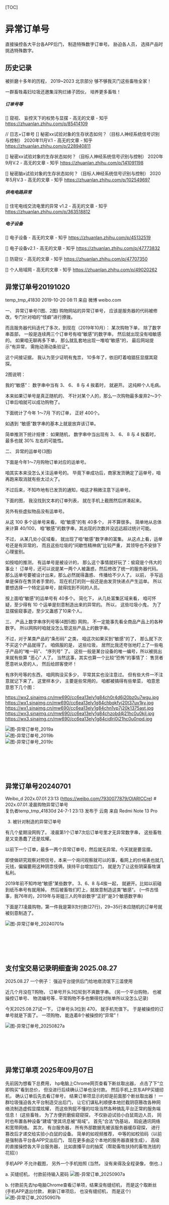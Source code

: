 [TOC]

# 异常订单号 
  直接操控各大平台各APP后门， 制造特殊数字订单号。 
  胁迫各人员， 选择产品时挑选特殊数字。 


## 历史记录 
被折磨十多年的历程， 2019~2023 北京部分 
够不够我灭门这些畜牲全家！ 

一群畜牲毒妇垃圾还邀集淫狗烂婊子团伙， 培养更多畜牲！ 


##### 订单号等 

[] 窥视、 妄控天下的权势与显摆 - 高无的文章 - 知乎     https://zhuanlan.zhihu.com/p/85414109 


// 日志+订单号 
[] <add>秘密xx试验对象的生存状态如何？（目标人神经系统信号识别与控制） 2020年11月V.1 - 高无的文章 - 知乎     https://zhuanlan.zhihu.com/p/228940811 

[] 秘密xx试验对象的生存状态如何？（目标人神经系统信号识别与控制） 2020年9月V.2 - 高无的文章 - 知乎     https://zhuanlan.zhihu.com/p/141091198 

[] 秘密脑x试验对象的生存状态如何？（目标人神经系统信号识别与控制） 2020年5月V.3 - 高无的文章 - 知乎     https://zhuanlan.zhihu.com/p/102549697



##### 供电电路异常 
[] 住宅电线交流电里的异常 v1.2 - 高无的文章 - 知乎     https://zhuanlan.zhihu.com/p/363518812 


##### 电子设备 
[] 电子设备 - 高无的文章 - 知乎     https://zhuanlan.zhihu.com/p/45132519 

[] 电子设备v2.1 - 高无的文章 - 知乎     https://zhuanlan.zhihu.com/p/47773832 

[] 防窥仪 - 高无的文章 - 知乎     https://zhuanlan.zhihu.com/p/47707350 

[] 个人局域网 - 高无的文章 - 知乎     https://zhuanlan.zhihu.com/p/49020262 










## 异常订单号20191020 
temp_tmp_41830
2019-10-20 08:11 来自 微博 weibo.com

一、 异常订单号(1图、2图)
购物网站的异常订单号， 应该是服务器的代码被修改，专门针对咱的“怪癖”进行撩拨。

而且服务器代码迭代了多次，到现在（2019年10月）： 某次购物下单， 除了数字串首部， 一般是连续两三个订单号有咱“敏感”的数字串， 然后就出现没有咱敏感的。 如果咱无聊再多下单， 那么就乱套地出现一堆咱“敏感”的， 最后网站提示“有异常， 需拖动滑动条验证”。

这个间接证据， 我认为至少证明有鬼祟， 10多年了，依旧盯着咱猖狂显摆其窥探。

2图说明：

我的“敏感”： 数字串中当有 3、 6、 8 与 4 挨着时， 就避开。 这纯粹个人毛病。

本来如果订单号是真正随机的、 不针对某个人的，那么一次购物最多废弃2～3个订单后咱就可以成功购物了。

下面统计了今年 1～7月 下的订单， 正好 400个。

如遇到 “敏感”数字串的基本上就是放弃该订单。

简单推测下统计规律： 如果随机， 数字串中当出现有 3、 6、 8 与 4 挨着时， 最多也就 30% 左右的可能性。 

二、 异常的运单号(3图)

下面是今年1～7月购物订单对应的运单号。

咱其实本来没怎么关注运单号的。 毕竟下单成功后，商家发货确定了运单号，咱再跑来取消就有些太过火了。

不过后来，不知咋地有已发货的通知，咱这才稍微注意下运单号。

下面的图， 我没找到文本的订单列表， 就在手机上截图然后拼凑起来。

另外有些虚拟物品没有运单号。

从这 100 多个运单号来看， 咱“敏感”的有 40多个， 并不算很多。
简单地从总体来计算 40/100， 咱“敏感”的数字串，其出现的次数并没远远超过统计可能。

不过， 从某几处小区域看， 就出现了咱“敏感”数字串的富集。 从这点上看，运单号还是有异常的， 而且这些垃圾的“间歇性精神病”比较严重， 其领导也不安排下心理鉴别。

如按咱的推测， 有运单号是被设计的， 那么这个事情就好玩了：偷窥是个伟大的事业！
订单号，还可以说是某一两个人被蛊惑，然后修改了统一的服务器代码。 那么运单号要被设计出来，那么必然就得蛊惑、 传播给不少人了。
以前， 手写运单是保存在售货者手里的， 现在机打的则一般还是由发货快递点产生运单。 所以要想选择一个特定运单号，就得找到不同的人员。

按上面咱“敏感”的运单号有 40多个。 简化下， 从几处富集区域来看， 咱可怀疑，至少得有 10 个运单是刻意制造出来的异常的。
所以， 这些垃圾小鬼， 为了显摆偷窥事迹，至少又蛊惑了10来个人。

三、 产品上数字串序列号等(4图5图)
网购， 不一定能事先看全商品产品上的各种数字。
所以网购时咱就没怎么管这些产品上的数字串。

不过，对于某类产品的“条形码” 之类， 咱这次如果买到“敏感”的了， 那么就下次不买这个产品就得了。
咱佩服的是， 这些垃圾， 居然比我还夸张地盯上了一些电子产品的“唯一码”、 “序列号” 了。
这些一般是某台设备的唯一编号，所以被挑出来就有些算 “恶心” 人了。
当然这事，其实也算一个比较“恐怖”的事情了： 售货者愿意听从旁的人， 然后给顾客使坏！

有序列号等的东西， 咱网购没买多少， 平常其实也没注意过。 但有些大件一不注意就记下来了。
这里样本少， 主要是些常用的， 咱都被搞得有些晕菜， 咱意思意思下几个图：

https://wx2.sinaimg.cn/mw690/cc6ea13ely1g84ch0r4d6j20bz0u7wgu.jpg 
https://wx1.sinaimg.cn/mw690/cc6ea13ely1g84chbqkfvj20t37uv1ky.jpg 
https://wx1.sinaimg.cn/mw690/cc6ea13ely1g84chn1vp7j20k1375ast.jpg 
https://wx3.sinaimg.cn/mw690/cc6ea13ely1g84chzobd4j21hc0u0kjl.jpg 
https://wx3.sinaimg.cn/mw690/cc6ea13ely1g84cidlri0j21hc0u0npd.jpg 


![图-异常订单号_2019a](Weibo/res/异常订单号_2019a.jpg) <br> 
![图-异常订单号_2019b](Weibo/res/异常订单号_2019b.jpg) <br> 
![图-异常订单号_2019c](Weibo/res/异常订单号_2019c.jpg) <br> 
<br> 
<br> 
<br> 
<br> 
<br> 





## 异常订单号20240701 

Weibo_d 202x.07.01 23:13     (https://weibo.com/7930077879/OlARICCre)     # 202x.07.01 凌晨购物异常订单号  
复仇者temp_tmp_41830d 
24-7-1 23:13  发布于 云南     来自 Redmi Note 13 Pro 

3. 被针对制造的异常订单号 

有几个星期没网购了。 凌晨第1个订单7次后订单号里才无异常数字串， 这些畜牲是又变愚蠢了还是炫耀。 

以前下一个订单，最多一两个异常订单号，然后就无异常。今天就是要显摆。 

即使做研究观察对照信号，本来一个询问观察就可以的事，看网上的价格表也就几元钱，偏偏要用这种阴祟伎俩，挟持平台增加后门， 就是为了让这些阴渠畜牲谋私利。

2019年前不知咋地“敏感”某些数字， 3、6、8 与4挨一起， 就避开。比如以前碰到纸币串号有就用掉。 然后被畜牲们盯上，就故意制造这类“敏感”。 (一件古怪事，我76年的，2019年与哥姐三人的年龄数字“正好”是3个敏感数字串) 

下面是7.1凌晨购物，第一件我是第9次付款(27行)，29~35行本应随机的订单号就被刻意制造了。

![图-异常订单号_20240701a](Weibo/res/异常订单号_20240701a.jpg) <br> 
<br> 
<br> 
<br> 
<br> 
<br> 





## 支付宝交易记录明细查询     2025.08.27 

2025.08.27 一个例子： 强迫平台提供后门给地痞流氓下三滥使用 

近几个月没在T购物， 订单号开头3位轮到不爽数字串。 (另一个平台购物， 也被操控订单号、 物流编号等.. 平常购物不多也懒得找对账单所以没怎么记录) 

今天2025.08.27试一下， 订单号头3位到 470， 就手机充值下。 
于是被操控的订单号就是下面了。 一项购物， 能连着8个被操控的“异常”！ 

![图-异常订单号_20250827a](Weibo/res/异常订单号_20250827a.png) <br> 
<br> 
<br> 
<br> 
<br> 
<br> 





## 异常订单项     2025年09月07日  

先前因为想看下总费用， hp电脑上Chrome网页查看下断丝取出器， 点击了下“立即购买”看到总价， 但没进行后续确认订单也没付款。  然后手机上京东APP买缝纫机， 确认订单后先去看订单号， 结果订单项显示的却是前面那个断丝取出器！  一群垃圾强迫各大平台制造交出后门， 让它们谋私利顺便本地拦截阴窃篡改各种网络流制造虚假显摆炫耀， 而这些狗屁不懂的垃圾当然各种搞乱平台正常的服务端信息！ 
(这些畜牲， 为了方便折磨偷窥窥探， 不仅胁迫试验小白鼠周边人员， 同时也布置各种设备“建墙”使其讯息被“局域”。 首先“合法”伪基站， 瑕疵通讯网络和宽带网络。 其次， 有台服务器， 所有外部数据先被该服务器缓存窥探， 进行篡改后才递交给实验小白鼠的设备。 简单的如视频推荐， 中等的如校验码（以前是强制各平台各APP交出后门， 现在更多由这个本地的服务器直接生成）， 高级的直接操控各大平台服务器， 比如直播平台的抽奖（帮助畜牲扶持的畜牲洗钱的花招）) 

手机APP 不允许截图， 另外一个手机拍照
(当然， 没有来得及全程录像， 倒也..) 

a. 买缝纫机， 付款前待输入密码 
![图-异常订单_20250907a](Weibo/res/异常订单_20250907a.jpg) <br> 

b. 付款前先去hp电脑Chrome查看订单项，结果没有缝纫机， 而是这个取断丝 
(手机APP退出付款， 刷新订单项后， 也没有缝纫机， 而是这个) 
![图-异常订单_20250907b](Weibo/res/异常订单_20250907b.jpg) <br> 

<br> 
<br> 
<br> 
<br> 
<br> 
